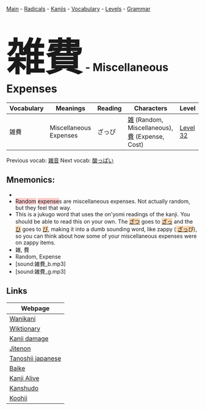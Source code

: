 <style> bigfont {font-size: 100px}</style>
[Main](../README.md) -
[Radicals](../radicals.md) -
[Kanjis](../kanjis.md) -
[Vocabulary](../vocabulary.md) -
[Levels](../levels.md) -
[Grammar](../grammar.md)
# <bigfont> 雑費</bigfont> - Miscellaneous Expenses 

| Vocabulary | Meanings | Reading | Characters | Level |
| --- | --- | --- | --- | --- |
| 雑費 | Miscellaneous Expenses | ざっぴ |  [雑](../kanjis/雑.md) (Random, Miscellaneous), [費](../kanjis/費.md) (Expense, Cost) | [Level 32](../levels/wk_level32.md) |

Previous vocab: [雑音](雑音.md) Next vocab: [酸っぱい](酸っぱい.md) 

## Mnemonics:

* 
* <span style="background-color:#ffcccb"> Random</span> <span style="background-color:#ffcccb"> expense</span>s are miscellaneous expenses. Not actually random, but they feel that way.
* This is a jukugo word that uses the on'yomi readings of the kanji. You should be able to read this on your own. The <span style="background-color:#fed8b1"> [ざつ](https://jisho.org/search/ざつ)</span> goes to <span style="background-color:#fed8b1"> [ざっ](https://jisho.org/search/ざっ)</span> and the <span style="background-color:#fed8b1"> [ひ](https://jisho.org/search/ひ)</span> goes to <span style="background-color:#fed8b1"> [ぴ](https://jisho.org/search/ぴ)</span>, making it into a dumb sounding word, like zappy (<span style="background-color:#fed8b1"> [ざっ](https://jisho.org/search/ざっ)ぴ</span>), so you can think about how some of your miscellaneous expenses were on zappy items.
* 雑, 費
* Random, Expense
* [sound:雑費_b.mp3]
* [sound:雑費_g.mp3]


## Links 

| Webpage |
| --- |
| [Wanikani          ](https://www.wanikani.com/kanji/雑費) |
| [Wiktionary        ](https://en.wiktionary.org/wiki/雑費) |
| [Kanji damage      ](http://www.kanjidamage.com/kanji/search?utf8=✓&q=雑費) |
| [Jitenon           ](https://jitenon.com/kanji/雑費) |
| [Tanoshii japanese ](https://www.tanoshiijapanese.com/dictionary/kanji.cfm?k=雑費) |
| [Baike             ](https://baike.baidu.com/item/雑費) |
| [Kanji Alive       ](https://app.kanjialive.com/雑費) |
| [Kanshudo          ](https://www.kanshudo.com/searchmn?q=雑費) |
| [Koohii            ](https://kanji.koohii.com/study/kanji/雑費) |
